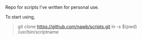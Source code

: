 Repo for scripts I've written for personal use.

To start using,
> git clone https://github.com/nawb/scripts.git
> ln -s $(pwd) /usr/bin/scriptname
